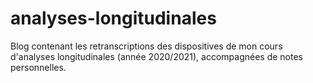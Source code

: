 # analyses-longitudinales

Blog contenant les retranscriptions des dispositives de mon cours d'analyses longitudinales (année 2020/2021), accompagnées de notes personnelles.
